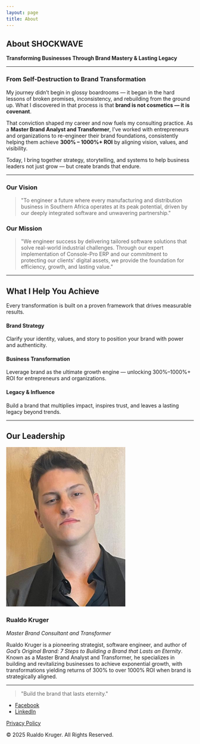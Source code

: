 ```yaml
---
layout: page
title: About
---
```


## About SHOCKWAVE
**Transforming Businesses Through Brand Mastery & Lasting Legacy**

---

### From Self-Destruction to Brand Transformation
My journey didn’t begin in glossy boardrooms — it began in the hard lessons of broken promises, inconsistency, and rebuilding from the ground up. What I discovered in that process is that **brand is not cosmetics — it is covenant**.

That conviction shaped my career and now fuels my consulting practice. As a **Master Brand Analyst and Transformer**, I’ve worked with entrepreneurs and organizations to re-engineer their brand foundations, consistently helping them achieve **300% – 1000%+ ROI** by aligning vision, values, and visibility.

Today, I bring together strategy, storytelling, and systems to help business leaders not just grow — but create brands that endure.

---

### Our Vision
> "To engineer a future where every manufacturing and distribution business in Southern Africa operates at its peak potential, driven by our deeply integrated software and unwavering partnership."

### Our Mission
> "We engineer success by delivering tailored software solutions that solve real-world industrial challenges. Through our expert implementation of Console-Pro ERP and our commitment to protecting our clients' digital assets, we provide the foundation for efficiency, growth, and lasting value."

---

## What I Help You Achieve
Every transformation is built on a proven framework that drives measurable results.

#### Brand Strategy
Clarify your identity, values, and story to position your brand with power and authenticity.

#### Business Transformation
Leverage brand as the ultimate growth engine — unlocking 300%–1000%+ ROI for entrepreneurs and organizations.

#### Legacy & Influence
Build a brand that multiplies impact, inspires trust, and leaves a lasting legacy beyond trends.

---

## Our Leadership

[![Profile of Rualdo Kruger](./assets/cse.png)](./assets/rualdokruger.html)

### Rualdo Kruger
*Master Brand Consultant and Transformer*

Rualdo Kruger is a pioneering strategist, software engineer, and author of *God’s Original Brand: 7 Steps to Building a Brand that Lasts an Eternity*. Known as a Master Brand Analyst and Transformer, he specializes in building and revitalizing businesses to achieve exponential growth, with transformations yielding returns of 300% to over 1000% ROI when brand is strategically aligned.

---

> "Build the brand that lasts eternity."

* [Facebook](https://www.facebook.com/rualdo.kruger.3)
* [LinkedIn](https://www.linkedin.com/company/107050729)

[Privacy Policy](https://rualdo12.github.io/SHOCKWAVE/assets/legal.html)

© 2025 Rualdo Kruger. All Rights Reserved.
